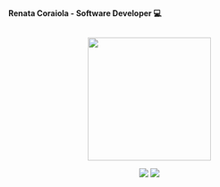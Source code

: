 <div>
  <h4>Renata Coraiola - Software Developer 💻</h3>
<div>
  
##
<div align="center">
  <a href="https://github.com/rehcoraiola">
  <img height="220em" src="https://github-readme-stats.vercel.app/api/top-langs/?username=rehcoraiola&layout=compact&langs_count=7&theme=dracula"/>
</div>

<div align="center"> 

  <a href = "mailto:rehcoraiola@gmail.com"><img src="https://img.shields.io/badge/-Gmail-%23333?style=for-the-badge&logo=gmail&logoColor=white" target="_blank"></a>
  <a href="https://www.linkedin.com/in/renata-coraiola-bbb734b4" target="_blank"><img src="https://img.shields.io/badge/-LinkedIn-%230077B5?style=for-the-badge&logo=linkedin&logoColor=white" target="_blank"></a> 

 
</div>
